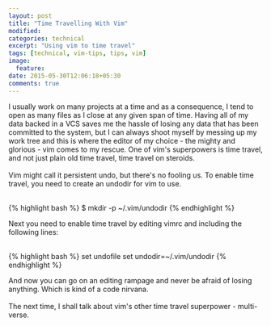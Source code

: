 ```yaml
---
layout: post
title: "Time Travelling With Vim"
modified:
categories: technical
excerpt: "Using vim to time travel"
tags: [technical, vim-tips, tips, vim]
image:
  feature:
date: 2015-05-30T12:06:18+05:30
comments: true
---
```


I usually work on many projects at a time and as a consequence, I tend to open as many files as I
close at any given span of time. Having all of my data backed in a VCS saves me the hassle of losing
any data that has been committed to the system, but I can always shoot myself by messing up my work
tree and this is where the editor of my choice - the mighty and glorious - vim comes to my rescue.
One of vim's superpowers is time travel, and not just plain old time travel, time travel on
steroids.<br><br>
Vim might call it persistent undo, but there's no fooling us. To enable time travel, you need to
create an undodir for vim to use.<br><br>

{% highlight bash %}
$ mkdir -p ~/.vim/undodir
{% endhighlight %}

Next you need to enable time travel by editing vimrc and including the following lines:<br><br>

{% highlight bash %}
set undofile
set undodir=~/.vim/undodir
{% endhighlight %}

And now you can go on an editing rampage and never be afraid of losing anything. Which
is kind of a code nirvana.<br><br>
The next time, I shall talk about vim's other time travel superpower - multi-verse.<br><br>
